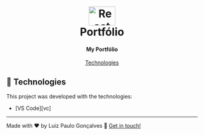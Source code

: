 <h1 align="center">
    <img alt="React logo" width="70px" height="50px" src="https://github.com/luizpaulogroup/react-native-github/blob/master/src/Gif/github.png" />
    <br>
    Portfólio
</h1>

<h4 align="center">My Portfólio</a></h4>
<p align="center"><a href="#rocket-technologies">Technologies</a></p>

## :rocket: Technologies

This project was developed with the technologies:

- [VS Code][vc]

---

Made with ♥ by Luiz Paulo Gonçalves :wave: [Get in touch!](https://www.linkedin.com/in/luiz-paulo/)